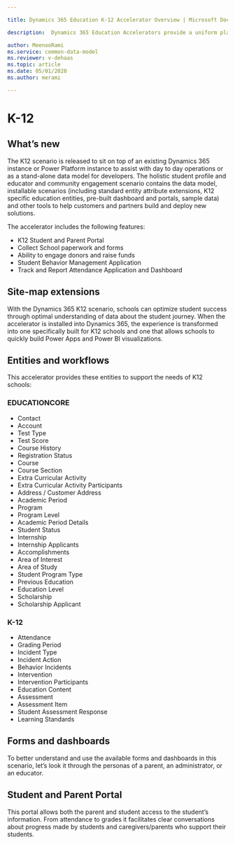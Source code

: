 ```yaml
---

title: Dynamics 365 Education K-12 Accelerator Overview | Microsoft Docs

description:  Dynamics 365 Education Accelerators provide a uniform platform for those who wish to connect, embed, or extend the Dynamics 365 platform and Power Platform.

author: MeenooRami
ms.service: common-data-model
ms.reviewer: v-dehaas
ms.topic: article
ms.date: 05/01/2020
ms.author: merami

---
```


# K-12

## What’s new 

The K12 scenario is released to sit on top of an existing Dynamics 365 instance or Power Platform instance to assist with day to day operations or as a stand-alone data model for developers. The holistic student profile and educator and community engagement scenario contains the data model, installable scenarios (including standard entity attribute extensions, K12 specific education entities, pre-built dashboard and portals, sample data) and other tools to help customers and partners build and deploy new solutions.

The accelerator includes the following features:

- K12 Student and Parent Portal
- Collect School paperwork and forms
- Ability to engage donors and raise funds
- Student Behavior Management Application
- Track and Report Attendance Application and Dashboard

## Site-map extensions

With the Dynamics 365 K12 scenario, schools can optimize student success through optimal understanding of data about the student journey. When the accelerator is installed into Dynamics 365, the experience is transformed into one specifically built for K12 schools and one that allows schools to quickly build Power Apps and Power BI visualizations.

## Entities and workflows

This accelerator provides these entities to support the needs of K12 schools:

### EDUCATIONCORE

- Contact
- Account
- Test Type
- Test Score
- Course History
- Registration Status
- Course
- Course Section
- Extra Curricular Activity
- Extra Curricular Activity Participants
- Address / Customer Address
- Academic Period
- Program 
- Program Level
- Academic Period Details
- Student Status
- Internship
- Internship Applicants
- Accomplishments
- Area of Interest
- Area of Study
- Student Program Type
- Previous Education
- Education Level
- Scholarship
- Scholarship Applicant

### K-12

- Attendance
- Grading Period
- Incident Type
- Incident Action
- Behavior Incidents
- Intervention
- Intervention Participants
- Education Content
- Assessment
- Assessment Item
- Student Assessment Response
- Learning Standards

## Forms and dashboards

To better understand and use the available forms and dashboards in this scenario, let’s look it through the personas of a parent, an administrator, or an educator.

## Student and Parent Portal

This portal allows both the parent and student access to the student’s information. From attendance to grades it facilitates clear conversations about progress made by students and caregivers/parents who support their students.
